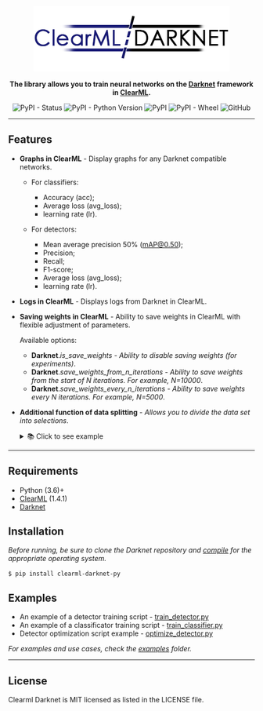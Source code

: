 <div style="text-align: center">

<p style="text-align: center">
  <img src="docs/clearml-darknet-logo.png" alt="ClearML Darknet">
</p>

**The library allows you to train neural networks on the [Darknet](https://github.com/AlexeyAB/darknet) framework in [ClearML](https://github.com/allegroai/clearml).**

![PyPI - Status](https://img.shields.io/pypi/status/clearml-darknet-py)
![PyPI - Python Version](https://img.shields.io/pypi/pyversions/clearml-darknet-py)
![PyPI](https://img.shields.io/pypi/v/clearml-darknet-py)
![PyPI - Wheel](https://img.shields.io/pypi/wheel/clearml-darknet-py)
![GitHub](https://img.shields.io/github/license/dkubatin/clearml-darknet-py)

</div>

---

## Features

* **Graphs in ClearML** - Display graphs for any Darknet compatible networks.

    * For classifiers:
      * Accuracy (acc);
      * Average loss (avg_loss);
      * learning rate (lr).

    * For detectors:
      * Mean average precision 50% (mAP@0.50);
      * Precision;
      * Recall;
      * F1-score;
      * Average loss (avg_loss);
      * learning rate (lr).


* **Logs in ClearML** - Displays logs from Darknet in ClearML.


* **Saving weights in ClearML** - Ability to save weights in ClearML with flexible adjustment of parameters.

    Available options:
    * **Darknet**._is_save_weights_ - _Ability to disable saving weights (for experiments)_.
    * **Darknet**._save_weights_from_n_iterations_ - _Ability to save weights from the start of N iterations. For example, N=10000_.
    * **Darknet**._save_weights_every_n_iterations_ - _Ability to save weights every N iterations. For example, N=5000_.


* **Additional function of data splitting** - _Allows you to divide the data set into selections_.
  <details>
    <summary>📚 Click to see example</summary>
    
  ```python
  from clearml import Dataset
  from clearml_darknet.utils import split_dataset
  
  
  dataset_path = Dataset.get(dataset_name='dataset-example', dataset_project='Tests/darknet').get_local_copy()
  
  train, valid = split_dataset(
    dataset_path=dataset_path,
    ratio=0.7,
    shuffle=True
  )
  ```
  </details>

---

## Requirements

* Python (3.6)+
* <a href="https://github.com/allegroai/clearml" class="external-link" target="_blank">ClearML</a> (1.4.1)
* <a href="https://github.com/AlexeyAB/darknet" class="external-link" target="_blank">Darknet</a>


## Installation

_Before running, be sure to clone the Darknet repository and [compile](https://github.com/AlexeyAB/darknet#how-to-compile-on-linux-using-make) for the appropriate operating system._

<div class="termy">

```console
$ pip install clearml-darknet-py
```

</div>


## Examples

* An example of a detector training script - [train_detector.py](https://github.com/dkubatin/clearml-darknet-py/tree/master/examples/train_detector.py)
* An example of a classificator training script - [train_classifier.py](https://github.com/dkubatin/clearml-darknet-py/tree/master/examples/train_classifier.py)
* Detector optimization script example - [optimize_detector.py](https://github.com/dkubatin/clearml-darknet-py/tree/master/examples/optimize_detector.py)

_For examples and use cases, check the [examples](https://github.com/dkubatin/clearml-darknet-py/tree/master/examples) folder._

---

## License
Clearml Darknet is MIT licensed as listed in the LICENSE file.
